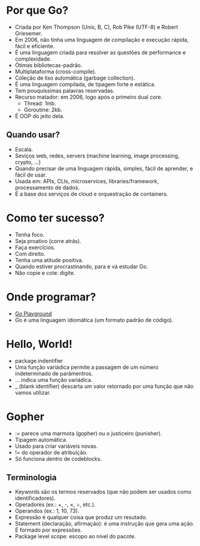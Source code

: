# Por que Go?
- Criada por Ken Thompson (Unix, B, C), Rob Pike (UTF-8) e Robert Griesemer.
- Em 2006, não tinha uma linguagem de compilação e execução rápida, fácil e eficiente.
- É uma linguagem criada para resolver as questões de performance e complexidade.
- Ótimas bibliotecas-padrão.
- Multiplataforma (cross-compile).
- Coleção de lixo automática (garbage collection).
- É uma linguagem compilada, de tipagem forte e estática.
- Tem pouquíssimas palavras reservadas.
- Recurso matador: em 2006, logo após o primeiro dual core.
    - Thread: 1mb.
    - Goroutine: 2kb.
- É OOP do jeito dela.

## Quando usar?
- Escala.
- Seviços web, redes, servers (machine learning, image processing, crypto, ...)
- Quando precisar de uma linguagem rápida, simples, fácil de aprender, e fácil de usar.
- Usada em: APIs, CLIs, microservices, libraries/framework, processamento de dados.
- É a base dos serviços de cloud e orquestração de containers.

# Como ter sucesso?
- Tenha foco.
- Seja proativo (corre atrás).
- Faça exercícios.
- Com direito.
- Tenha uma atitude positiva.
- Quando estiver procrastinando, para e vá estudar Go.
- Não copie e cole: digite.

# Onde programar?
- [Go Playground](https://go.dev/play)
- Go é uma linguagem idiomática (um formato padrão de código).

# Hello, World!
- package.indentifier
- Uma função variádica permite a passagem de um número indeterminado de parâmentros.
- ... indica uma função variádica.
- _ (blank identifier) descarta um valor retornado por uma função que não vamos utilizar.

# Gopher
- := parece uma marmota (gopher) ou o justiceiro (punisher).
- Tipagem automática.
- Usado para criar variáveis novas.
- != do operador de atribuição.
- Só funciona dentro de codeblocks.

## Terminologia
- Keywords são os termos reservados (que não podem ser usados como identificadores).
- Operadores (ex.: +, -, ×, ÷, etc.).
- Operandos (ex.: 1, 10, 73).
- Expressão é qualquer coisa que produz um resutado.
- Statement (declaração, afirmação): é uma instrução que gera uma ação. É formado por expressões.
- Package level scope: escopo ao nível do pacote.